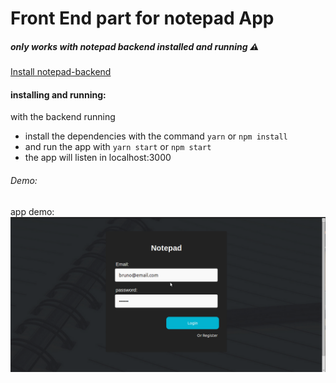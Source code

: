 # Front End part for notepad App


##### only works with notepad backend installed and running :warning: 
[Install notepad-backend](https://github.com/BrunoMendes41/notepad-backend)

#### installing and running: 
with the backend running

- install the dependencies with the command `yarn` or `npm install`
- and run the app with `yarn start` or `npm start`
- the app will listen in localhost:3000

###### Demo:
app demo:
![Login Demo](gifsDemo/demo.gif)

